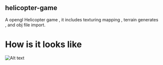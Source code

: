 ## helicopter-game
 A opengl Helicopter game , it includes texturing mapping , terrain generates , and obj file import. 
 
# How is it looks like 
![Alt text](https://jonnnyportfolioimagebucket.s3-ap-southeast-2.amazonaws.com/Image/HelicopterGIF.gif "Helicopter game")
 
 
